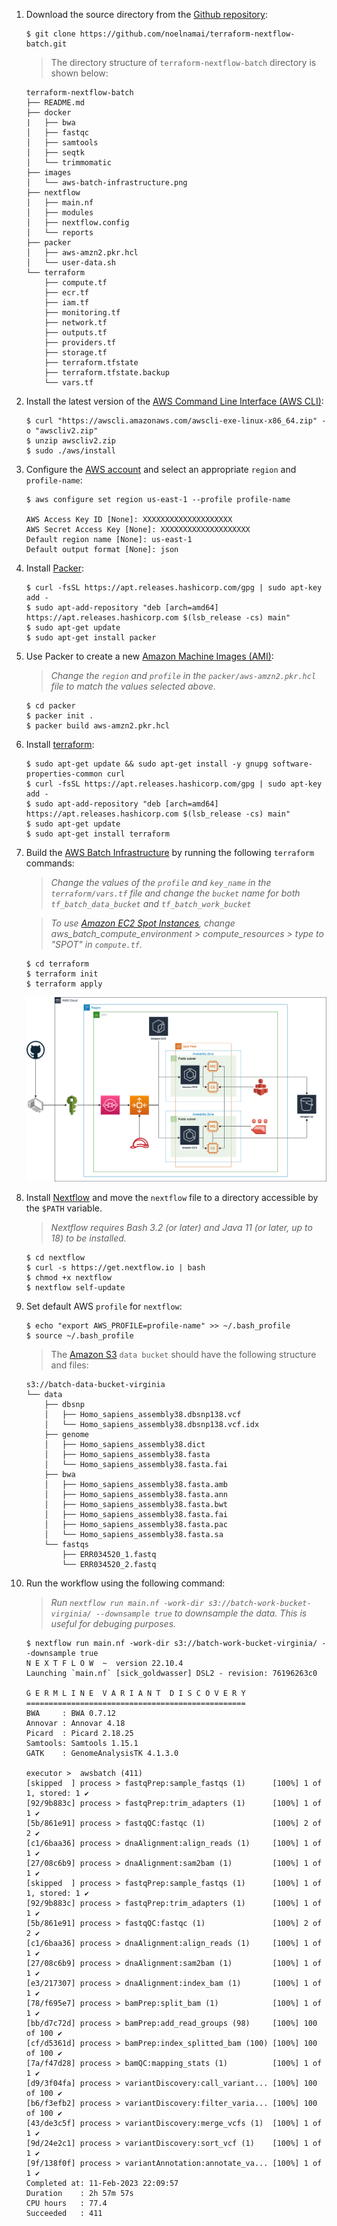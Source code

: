 1. Download the source directory from the [Github repository](https://github.com/noelnamai/terraform-nextflow-batch):

    ```
    $ git clone https://github.com/noelnamai/terraform-nextflow-batch.git
    ```

    > The directory structure of `terraform-nextflow-batch` directory is shown below:

    ```
    terraform-nextflow-batch
    ├── README.md
    ├── docker
    |   ├── bwa
    │   ├── fastqc
    │   ├── samtools
    │   ├── seqtk
    │   └── trimmomatic
    ├── images
    │   └── aws-batch-infrastructure.png
    ├── nextflow
    │   ├── main.nf
    │   ├── modules
    │   ├── nextflow.config
    │   └── reports
    ├── packer
    │   ├── aws-amzn2.pkr.hcl
    │   └── user-data.sh
    └── terraform
        ├── compute.tf
        ├── ecr.tf
        ├── iam.tf
        ├── monitoring.tf
        ├── network.tf
        ├── outputs.tf
        ├── providers.tf
        ├── storage.tf
        ├── terraform.tfstate
        ├── terraform.tfstate.backup
        └── vars.tf
    ```

2. Install the latest version of the [AWS Command Line Interface (AWS CLI)](https://docs.aws.amazon.com/cli/latest/userguide/getting-started-install.html):

    ```
    $ curl "https://awscli.amazonaws.com/awscli-exe-linux-x86_64.zip" -o "awscliv2.zip"
    $ unzip awscliv2.zip
    $ sudo ./aws/install
    ```

3. Configure the [AWS account](https://docs.aws.amazon.com/cli/latest/userguide/cli-configure-files.html) and select an appropriate `region` and `profile-name`:

    ```
    $ aws configure set region us-east-1 --profile profile-name

    AWS Access Key ID [None]: XXXXXXXXXXXXXXXXXXXX
    AWS Secret Access Key [None]: XXXXXXXXXXXXXXXXXXXX
    Default region name [None]: us-east-1
    Default output format [None]: json
    ```

4. Install [Packer](https://learn.hashicorp.com/tutorials/packer/get-started-install-cli?in=packer/docker-get-started):

    ```
    $ curl -fsSL https://apt.releases.hashicorp.com/gpg | sudo apt-key add -
    $ sudo apt-add-repository "deb [arch=amd64] https://apt.releases.hashicorp.com $(lsb_release -cs) main"
    $ sudo apt-get update
    $ sudo apt-get install packer
    ```

5. Use Packer to create a new [Amazon Machine Images (AMI)](https://docs.aws.amazon.com/AWSEC2/latest/UserGuide/AMIs.html):

    > *Change the `region` and `profile` in the `packer/aws-amzn2.pkr.hcl` file to match the values selected above.*

    ```
    $ cd packer
    $ packer init .
    $ packer build aws-amzn2.pkr.hcl
    ```

6. Install [terraform](https://learn.hashicorp.com/tutorials/terraform/install-cli):

    ```
    $ sudo apt-get update && sudo apt-get install -y gnupg software-properties-common curl
    $ curl -fsSL https://apt.releases.hashicorp.com/gpg | sudo apt-key add -
    $ sudo apt-add-repository "deb [arch=amd64] https://apt.releases.hashicorp.com $(lsb_release -cs) main"
    $ sudo apt-get update
    $ sudo apt-get install terraform
    ```

7. Build the [AWS Batch Infrastructure](https://aws.amazon.com/batch/) by running the following `terraform` commands:

    > *Change the values of the `profile` and `key_name` in the `terraform/vars.tf` file and change the `bucket` name for both `tf_batch_data_bucket` and `tf_batch_work_bucket`*

    > *To use [Amazon EC2 Spot Instances](https://aws.amazon.com/ec2/spot/), change aws_batch_compute_environment > compute_resources > type to "SPOT" in `compute.tf`.*

    ```
    $ cd terraform
    $ terraform init
    $ terraform apply
    ```

    ![aws-batch-infrastructure](images/aws-batch-infrastructure.png)

8. Install [Nextflow](https://www.nextflow.io/docs/latest/getstarted.html) and move the `nextflow` file to a directory accessible by the `$PATH` variable.

    > *Nextflow requires Bash 3.2 (or later) and Java 11 (or later, up to 18) to be installed.*

    ```
    $ cd nextflow
    $ curl -s https://get.nextflow.io | bash
    $ chmod +x nextflow
    $ nextflow self-update
    ```

9. Set default AWS `profile` for `nextflow`:

    ```
    $ echo "export AWS_PROFILE=profile-name" >> ~/.bash_profile
    $ source ~/.bash_profile
    ```

    > The [Amazon S3](https://aws.amazon.com/s3/) `data bucket` should have the following structure and files:

    ```
    s3://batch-data-bucket-virginia
    └── data
        ├── dbsnp
        │   ├── Homo_sapiens_assembly38.dbsnp138.vcf
        │   └── Homo_sapiens_assembly38.dbsnp138.vcf.idx
        ├── genome
        │   ├── Homo_sapiens_assembly38.dict
        │   ├── Homo_sapiens_assembly38.fasta
        │   └── Homo_sapiens_assembly38.fasta.fai
        ├── bwa
        │   ├── Homo_sapiens_assembly38.fasta.amb
        │   ├── Homo_sapiens_assembly38.fasta.ann
        │   ├── Homo_sapiens_assembly38.fasta.bwt
        │   ├── Homo_sapiens_assembly38.fasta.fai
        │   ├── Homo_sapiens_assembly38.fasta.pac
        │   └── Homo_sapiens_assembly38.fasta.sa
        └── fastqs
            ├── ERR034520_1.fastq
            └── ERR034520_2.fastq
    ```

10. Run the workflow using the following command:

    > *Run `nextflow run main.nf -work-dir s3://batch-work-bucket-virginia/ --downsample true` to downsample the data. This is useful for debuging purposes.*

    ```
    $ nextflow run main.nf -work-dir s3://batch-work-bucket-virginia/ --downsample true
    N E X T F L O W  ~  version 22.10.4
    Launching `main.nf` [sick_goldwasser] DSL2 - revision: 76196263c0

    G E R M L I N E  V A R I A N T  D I S C O V E R Y
    =================================================
    BWA     : BWA 0.7.12
    Annovar : Annovar 4.18
    Picard  : Picard 2.18.25
    Samtools: Samtools 1.15.1
    GATK    : GenomeAnalysisTK 4.1.3.0

    executor >  awsbatch (411)
    [skipped  ] process > fastqPrep:sample_fastqs (1)      [100%] 1 of 1, stored: 1 ✔
    [92/9b883c] process > fastqPrep:trim_adapters (1)      [100%] 1 of 1 ✔
    [5b/861e91] process > fastqQC:fastqc (1)               [100%] 2 of 2 ✔
    [c1/6baa36] process > dnaAlignment:align_reads (1)     [100%] 1 of 1 ✔
    [27/08c6b9] process > dnaAlignment:sam2bam (1)         [100%] 1 of 1 ✔
    [skipped  ] process > fastqPrep:sample_fastqs (1)      [100%] 1 of 1, stored: 1 ✔
    [92/9b883c] process > fastqPrep:trim_adapters (1)      [100%] 1 of 1 ✔
    [5b/861e91] process > fastqQC:fastqc (1)               [100%] 2 of 2 ✔
    [c1/6baa36] process > dnaAlignment:align_reads (1)     [100%] 1 of 1 ✔
    [27/08c6b9] process > dnaAlignment:sam2bam (1)         [100%] 1 of 1 ✔
    [e3/217307] process > dnaAlignment:index_bam (1)       [100%] 1 of 1 ✔
    [78/f695e7] process > bamPrep:split_bam (1)            [100%] 1 of 1 ✔
    [bb/d7c72d] process > bamPrep:add_read_groups (98)     [100%] 100 of 100 ✔
    [cf/d5361d] process > bamPrep:index_splitted_bam (100) [100%] 100 of 100 ✔
    [7a/f47d28] process > bamQC:mapping_stats (1)          [100%] 1 of 1 ✔
    [d9/3f04fa] process > variantDiscovery:call_variant... [100%] 100 of 100 ✔
    [b6/f3efb2] process > variantDiscovery:filter_varia... [100%] 100 of 100 ✔
    [43/de3c5f] process > variantDiscovery:merge_vcfs (1)  [100%] 1 of 1 ✔
    [9d/24e2c1] process > variantDiscovery:sort_vcf (1)    [100%] 1 of 1 ✔
    [9f/138f0f] process > variantAnnotation:annotate_va... [100%] 1 of 1 ✔
    Completed at: 11-Feb-2023 22:09:57
    Duration    : 2h 57m 57s
    CPU hours   : 77.4
    Succeeded   : 411
    ```
    
